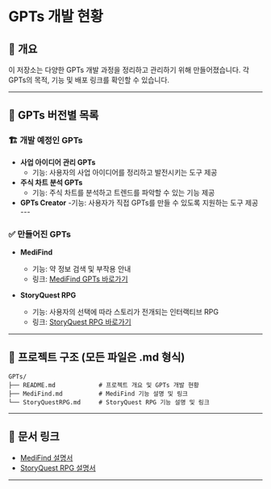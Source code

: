 # GPTs 개발 현황

## 📝 개요
이 저장소는 다양한 GPTs 개발 과정을 정리하고 관리하기 위해 만들어졌습니다. 각 GPTs의 목적, 기능 및 배포 링크를 확인할 수 있습니다.

---

## 🚀 GPTs 버전별 목록

### 🏗️ 개발 예정인 GPTs
- **사업 아이디어 관리 GPTs**  
  - 기능: 사용자의 사업 아이디어를 정리하고 발전시키는 도구 제공  
- **주식 차트 분석 GPTs**  
  - 기능: 주식 차트를 분석하고 트렌드를 파악할 수 있는 기능 제공  
- **GPTs Creator**
  -기능: 사용자가 직접 GPTs를 만들 수 있도록 지원하는 도구 제공  ---

### ✅ 만들어진 GPTs
- **MediFind**  
  - 기능: 약 정보 검색 및 부작용 안내  
  - 링크: [MediFind GPTs 바로가기](https://chatgpt.com/g/g-67bc6aceeab08191aa2cd8febc0b5034-medifind)  

- **StoryQuest RPG**  
  - 기능: 사용자의 선택에 따라 스토리가 전개되는 인터랙티브 RPG  
  - 링크: [StoryQuest RPG 바로가기](https://chatgpt.com/g/g-679cfdafffbc8191882e5eb73f7003c1-storyquest-rpg)  

---

## 📁 프로젝트 구조 (모든 파일은 .md 형식)
```
GPTs/
├── README.md            # 프로젝트 개요 및 GPTs 개발 현황
├── MediFind.md          # MediFind 기능 설명 및 링크
└── StoryQuestRPG.md     # StoryQuest RPG 기능 설명 및 링크
```

---

## 📄 문서 링크
- [MediFind 설명서](MediFind.md)  
- [StoryQuest RPG 설명서](StoryQuestRPG.md)  

---
